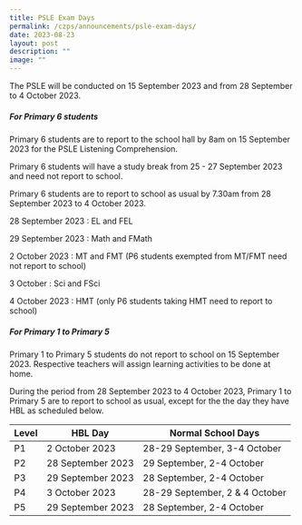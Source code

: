 ```yaml
---
title: PSLE Exam Days
permalink: /czps/announcements/psle-exam-days/
date: 2023-08-23
layout: post
description: ""
image: ""
---
```

The PSLE will be conducted on 15 September 2023 and from 28 September to 4 October 2023.

##### **For Primary 6 students**

Primary 6 students are to report to the school hall by 8am on 15 September 2023 for the PSLE Listening Comprehension.

Primary 6 students will have a study break from 25 - 27 September 2023 and need not report to school.

Primary 6 students are to report to school as usual by 7.30am from 28 September 2023 to 4 October 2023.

28 September 2023 : EL and FEL

29 September 2023 : Math and FMath

2 October 2023 : MT and FMT (P6 students exempted from MT/FMT need not report to school)

3 October : Sci and FSci

4 October 2023 : HMT (only P6 students taking HMT need to report to school)

##### **For Primary 1 to Primary 5**

Primary 1 to Primary 5 students do not report to school on 15 September 2023. Respective teachers will assign learning activities to be done at home.

During the period from 28 September 2023 to 4 October 2023, Primary 1 to Primary 5 are to report to school as usual, except for the the day they have HBL as scheduled below.



| Level | HBL Day | Normal School Days |
| -------- | -------- | -------- |
| P1   | 2 October 2023     | 28-29 September, 3-4 October     |
| P2     | 28 September 2023     | 29 September, 2-4 October   |
| P3     | 29 September 2023     | 28 September, 2-4 October    |
| P4     | 3 October 2023     | 28-29 September, 2 & 4 October     |
| P5     | 29 September 2023     | 28 September, 2-4 October     |